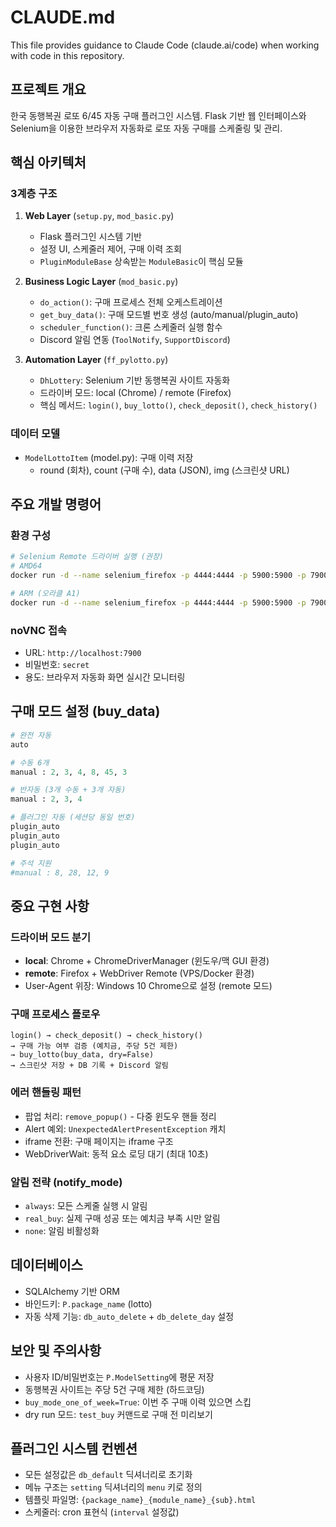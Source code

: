 # CLAUDE.md

This file provides guidance to Claude Code (claude.ai/code) when working with code in this repository.

## 프로젝트 개요

한국 동행복권 로또 6/45 자동 구매 플러그인 시스템. Flask 기반 웹 인터페이스와 Selenium을 이용한 브라우저 자동화로 로또 자동 구매를 스케줄링 및 관리.

## 핵심 아키텍처

### 3계층 구조
1. **Web Layer** (`setup.py`, `mod_basic.py`)
   - Flask 플러그인 시스템 기반
   - 설정 UI, 스케줄러 제어, 구매 이력 조회
   - `PluginModuleBase` 상속받는 `ModuleBasic`이 핵심 모듈

2. **Business Logic Layer** (`mod_basic.py`)
   - `do_action()`: 구매 프로세스 전체 오케스트레이션
   - `get_buy_data()`: 구매 모드별 번호 생성 (auto/manual/plugin_auto)
   - `scheduler_function()`: 크론 스케줄러 실행 함수
   - Discord 알림 연동 (`ToolNotify`, `SupportDiscord`)

3. **Automation Layer** (`ff_pylotto.py`)
   - `DhLottery`: Selenium 기반 동행복권 사이트 자동화
   - 드라이버 모드: local (Chrome) / remote (Firefox)
   - 핵심 메서드: `login()`, `buy_lotto()`, `check_deposit()`, `check_history()`

### 데이터 모델
- `ModelLottoItem` (model.py): 구매 이력 저장
  - round (회차), count (구매 수), data (JSON), img (스크린샷 URL)

## 주요 개발 명령어

### 환경 구성
```bash
# Selenium Remote 드라이버 실행 (권장)
# AMD64
docker run -d --name selenium_firefox -p 4444:4444 -p 5900:5900 -p 7900:7900 --shm-size 2g selenium/standalone-firefox:latest

# ARM (오라클 A1)
docker run -d --name selenium_firefox -p 4444:4444 -p 5900:5900 -p 7900:7900 --shm-size 2g seleniarm/standalone-firefox:latest
```

### noVNC 접속
- URL: `http://localhost:7900`
- 비밀번호: `secret`
- 용도: 브라우저 자동화 화면 실시간 모니터링

## 구매 모드 설정 (buy_data)

```python
# 완전 자동
auto

# 수동 6개
manual : 2, 3, 4, 8, 45, 3

# 반자동 (3개 수동 + 3개 자동)
manual : 2, 3, 4

# 플러그인 자동 (세션당 동일 번호)
plugin_auto
plugin_auto
plugin_auto

# 주석 지원
#manual : 8, 28, 12, 9
```

## 중요 구현 사항

### 드라이버 모드 분기
- **local**: Chrome + ChromeDriverManager (윈도우/맥 GUI 환경)
- **remote**: Firefox + WebDriver Remote (VPS/Docker 환경)
- User-Agent 위장: Windows 10 Chrome으로 설정 (remote 모드)

### 구매 프로세스 플로우
```
login() → check_deposit() → check_history()
→ 구매 가능 여부 검증 (예치금, 주당 5건 제한)
→ buy_lotto(buy_data, dry=False)
→ 스크린샷 저장 + DB 기록 + Discord 알림
```

### 에러 핸들링 패턴
- 팝업 처리: `remove_popup()` - 다중 윈도우 핸들 정리
- Alert 예외: `UnexpectedAlertPresentException` 캐치
- iframe 전환: 구매 페이지는 iframe 구조
- WebDriverWait: 동적 요소 로딩 대기 (최대 10초)

### 알림 전략 (notify_mode)
- `always`: 모든 스케줄 실행 시 알림
- `real_buy`: 실제 구매 성공 또는 예치금 부족 시만 알림
- `none`: 알림 비활성화

## 데이터베이스
- SQLAlchemy 기반 ORM
- 바인드키: `P.package_name` (lotto)
- 자동 삭제 기능: `db_auto_delete` + `db_delete_day` 설정

## 보안 및 주의사항
- 사용자 ID/비밀번호는 `P.ModelSetting`에 평문 저장
- 동행복권 사이트는 주당 5건 구매 제한 (하드코딩)
- `buy_mode_one_of_week=True`: 이번 주 구매 이력 있으면 스킵
- dry run 모드: `test_buy` 커맨드로 구매 전 미리보기

## 플러그인 시스템 컨벤션
- 모든 설정값은 `db_default` 딕셔너리로 초기화
- 메뉴 구조는 `setting` 딕셔너리의 `menu` 키로 정의
- 템플릿 파일명: `{package_name}_{module_name}_{sub}.html`
- 스케줄러: cron 표현식 (`interval` 설정값)
